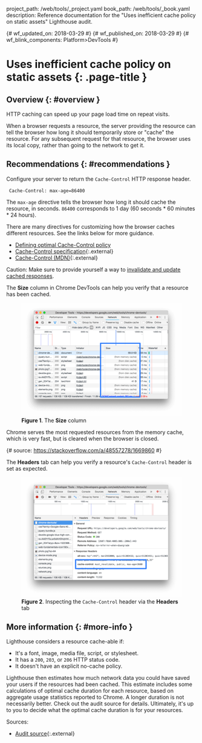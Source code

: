 project_path: /web/tools/_project.yaml
book_path: /web/tools/_book.yaml
description: Reference documentation for the "Uses inefficient cache policy on static assets" Lighthouse audit.

{# wf_updated_on: 2018-03-29 #}
{# wf_published_on: 2018-03-29 #}
{# wf_blink_components: Platform>DevTools #}

# Uses inefficient cache policy on static assets  {: .page-title }

## Overview {: #overview }

HTTP caching can speed up your page load time on repeat visits.

When a browser requests a resource, the server providing the resource can tell the browser
how long it should temporarily store or "cache" the resource. For any subsequent request for that
resource, the browser uses its local copy, rather than going to the network to get it.

## Recommendations {: #recommendations }

Configure your server to return the `Cache-Control` HTTP response header.

     Cache-Control: max-age=86400

The `max-age` directive tells the browser how long it should cache the resource, in seconds.
`86400` corresponds to 1 day (60 seconds * 60 minutes * 24 hours).

There are many directives for customizing how the browser caches different resources. See the links
below for more guidance.

* [Defining optimal Cache-Control policy][Ilya]
* [Cache-Control specification][spec]{:.external}
* [Cache-Control (MDN)][MDN]{:.external}

[Ilya]: /web/fundamentals/performance/optimizing-content-efficiency/http-caching#defining_optimal_cache-control_policy
[spec]: https://www.w3.org/Protocols/rfc2616/rfc2616-sec14.html#sec14.9
[MDN]: https://developer.mozilla.org/en-US/docs/Web/HTTP/Headers/Cache-Control

Caution: Make sure to provide yourself a way to [invalidate and update
cached responses][Invalidate].

[Invalidate]: /web/fundamentals/performance/optimizing-content-efficiency/http-caching#invalidating_and_updating_cached_responses

The **Size** column in Chrome DevTools can help you verify that a resource has been cached.

<figure>
  <img src="images/size.png" alt="The Size column."/>
  <figcaption><b>Figure 1</b>. The <b>Size</b> column</figcaption>
</figure>

Chrome serves the most requested resources from the memory cache, which is very fast,
but is cleared when the browser is closed.

{# source: https://stackoverflow.com/a/48557278/1669860 #}

The **Headers** tab can help you verify a resource's `Cache-Control` header is set
as expected.

<figure>
  <img src="images/cache-control-header.png" alt="Inspecting the Cache-Control header via the Headers tab."/>
  <figcaption>
    <b>Figure 2</b>. Inspecting the <code>Cache-Control</code> header via the <b>Headers</b> tab
  </figcaption>
</figure>

## More information {: #more-info }

Lighthouse considers a resource cache-able if:

* It's a font, image, media file, script, or stylesheet.
* It has a `200`, `203`, or `206` HTTP status code.
* It doesn't have an explicit no-cache policy.

Lighthouse then estimates how much network data you could have saved your users
if the resources had been cached. This estimate includes some calculations of
optimal cache duration for each resource, based on aggregate usage statistics reported
to Chrome. A longer duration is not necessarily better. Check out the audit source
for details. Ultimately, it's up to you to decide what the optimal cache duration is for
your resources.

Sources:

* [Audit source][src]{:.external}

[src]: https://github.com/GoogleChrome/lighthouse/blob/master/lighthouse-core/audits/byte-efficiency/uses-long-cache-ttl.js
